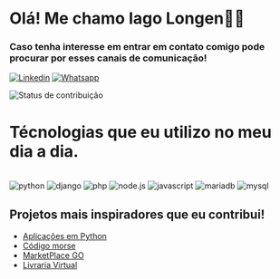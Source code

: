 # Olá! Me chamo Iago Longen👋🏻

### Caso tenha interesse em entrar em contato comigo pode procurar por esses canais de comunicação!

[![Linkedin](https://img.shields.io/badge/LinkedIn-0077B5?style=for-the-badge&logo=linkedin&logoColor=white)](https://www.linkedin.com/in/iagolongen/)
[![Whatsapp](https://img.shields.io/badge/WhatsApp-25D366?style=for-the-badge&logo=whatsapp&logoColor=white)](https://wa.me/5547988071571)

![Status de contribuição](https://github-readme-stats.vercel.app/api?username=devlongen&show&icons=true&theme=midnight-purple)

# Técnologias que eu utilizo no meu dia a dia.
<div style="display: inline_block"><br/>
  <img aling="center" alt="python" src="https://img.shields.io/badge/Python-14354C?style=for-the-badge&logo=python&logoColor=white)"/>
  <img aling="center" alt="django" src="https://img.shields.io/badge/Django-092E20?style=for-the-badge&logo=django&logoColor=white"/>
  <img aling="center" alt="php" src="https://img.shields.io/badge/PHP-777BB4?style=for-the-badge&logo=php&logoColor=white"/>
  <img aling="center" alt="node.js" src="https://img.shields.io/badge/Node.js-43853D?style=for-the-badge&logo=node.js&logoColor=white"/>
  <img aling="center" alt="javascript" src="https://img.shields.io/badge/JavaScript-323330?style=for-the-badge&logo=javascript&logoColor=F7DF1E"/>
  <img aling="center" alt="mariadb" src="https://img.shields.io/badge/MariaDB-003545?style=for-the-badge&logo=mariadb&logoColor=white"/>
  <img aling="center" alt="mysql" src="https://img.shields.io/badge/MySQL-00000F?style=for-the-badge&logo=mysql&logoColor=white"/>

  
## Projetos mais inspiradores que eu contribui!

- [Aplicações em Python](https://github.com/devlongen/python_prog)
- [Código morse](https://github.com/devlongen/morse_code_system_SA)
- [MarketPlace GO](https://github.com/devlongen/marketplace_project)
- [Livraria Virtual](https://github.com/hrerik/sa-senai-tdesi-2022-2-sem2)
